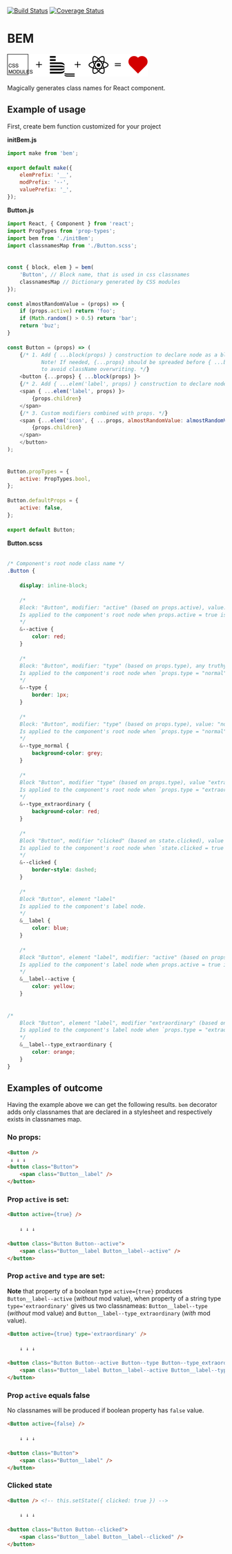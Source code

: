 [![Build Status](https://travis-ci.com/textkernel/bem.svg?branch=dev)](https://travis-ci.com/textkernel/bem) [![Coverage Status](https://coveralls.io/repos/github/textkernel/bem/badge.svg?branch=dev)](https://coveralls.io/github/textkernel/bem?branch=dev)

BEM
===

![css modules + bem + reat = love](https://raw.githubusercontent.com/textkernel/bem/dev/docs/logo.svg?sanitize=true)

Magically generates class names for React component.

Example of usage
----------------

First, create bem function customized for your project

**initBem.js**

```js
import make from 'bem';

export default make({
    elemPrefix: '__',
    modPrefix: '--',
    valuePrefix: '_',
});
```

**Button.js**

```js
import React, { Component } from 'react';
import PropTypes from 'prop-types';
import bem from './initBem';
import classnamesMap from './Button.scss';


const { block, elem } = bem(
    'Button', // Block name, that is used in css classnames
    classnamesMap // Dictionary generated by CSS modules
});

const almostRandomValue = (props) => {
    if (props.active) return 'foo';
    if (Math.random() > 0.5) return 'bar';
    return 'buz';
}

const Button = (props) => (
    {/* 1. Add { ...block(props) } construction to declare node as a block
           Note! If needed, {...props} should be spreaded before { ...block(props) } in order
           to avoid className overwriting. */}
    <button {...props} { ...block(props) }>
    {/* 2. Add { ...elem('label', props) } construction to declare node as a label element. */}
    <span { ...elem('label', props) }>
        {props.children}
    </span>
    {/* 3. Custom modifiers combined with props. */}
    <span {...elem('icon', { ...props, almostRandomValue: almostRandomValue(props) }) }>
        {props.children}
    </span>
    </button>
);


Button.propTypes = {
    active: PropTypes.bool,
};

Button.defaultProps = {
    active: false,
};

export default Button;
```

**Button.scss**

```css

/* Component's root node class name */
.Button {

    display: inline-block;

    /*
    Block: "Button", modifier: "active" (based on props.active), value: true.
    Is applied to the component's root node when props.active = true is set.
    */
    &--active {
        color: red;
    }

    /*
    Block: "Button", modifier: "type" (based on props.type), any truthy value.
    Is applied to the component's root node when `props.type = "normal"` is set.
    */
    &--type {
        border: 1px;
    }

    /*
    Block: "Button", modifier: "type" (based on props.type), value: "normal".
    Is applied to the component's root node when `props.type = "normal"` is set.
    */
    &--type_normal {
        background-color: grey;
    }

    /*
    Block "Button", modifier "type" (based on props.type), value "extraordinary".
    Is applied to the component's root node when `props.type = "extraordinary"` is set.
    */
    &--type_extraordinary {
        background-color: red;
    }

    /*
    Block "Button", modifier "clicked" (based on state.clicked), value true.
    Is applied to the component's root node when `state.clicked = true` is set.
    */
    &--clicked {
        border-style: dashed;
    }

    /*
    Block "Button", element "label"
    Is applied to the component's label node.
    */
    &__label {
        color: blue;
    }

    /*
    Block "Button", element "label", modifier: "active" (based on props.active), value: true.
    Is applied to the component's label node when props.active = true is set.
    */
    &__label--active {
        color: yellow;
    }


/*
    Block "Button", element "label", modifier "extraordinary" (based on props.type), value "extraordinary".
    Is applied to the component's label node when `props.type = "extraordinary"` is set.
    */
    &__label--type_extraordinary {
        color: orange;
    }
}
```

Examples of outcome
-------------------

Having the example above we can get the following results.
`bem` decorator adds only classnames that are declared in a stylesheet and
respectively exists in classnames map.

### No props:
```html
<Button />
 ↓ ↓ ↓
<button class="Button">
    <span class="Button__label" />
</button>
```

### Prop `active` is set:

```html
<Button active={true} />

    ↓ ↓ ↓

<button class="Button Button--active">
    <span class="Button__label Button__label--active" />
</button>
```

### Prop `active` and `type` are set:

**Note** that property of a boolean type `active={true}` produces `Button__label--active` (*without* mod value), when property of a string type `type='extraordinary'` gives us two classnameas: `Button__label--type` (*without* mod value) and `Button__label--type_extraordinary` (*with* mod value).

```html
<Button active={true} type='extraordinary' />

    ↓ ↓ ↓

<button class="Button Button--active Button--type Button--type_extraordinary">
    <span class="Button__label Button__label--active Button__label--type Button__label--type_extraordinary" />
</button>
```

### Prop `active` equals false

No classnames will be produced if boolean property has `false` value.
```html
<Button active={false} />

    ↓ ↓ ↓

<button class="Button">
    <span class="Button__label" />
</button>
```

### Clicked state
```html
<Button /> <!-- this.setState({ clicked: true }) -->

    ↓ ↓ ↓

<button class="Button Button--clicked">
    <span class="Button__label Button__label--clicked" />
</button>
```
